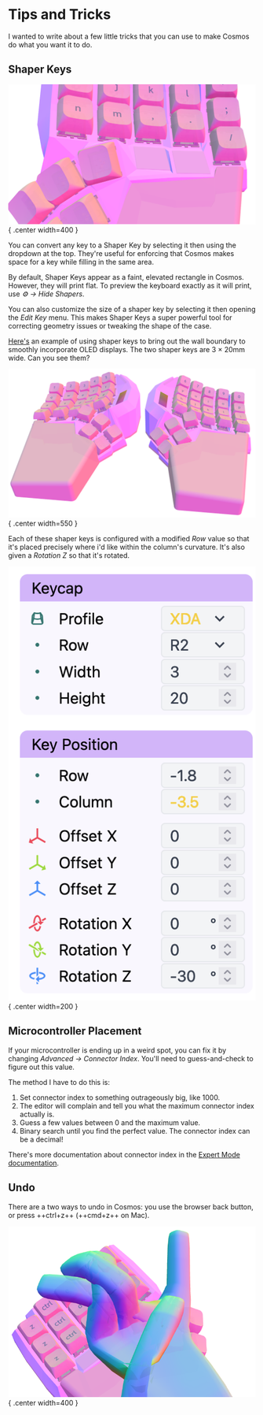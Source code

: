 # Tips and Tricks

I wanted to write about a few little tricks that you can use to make Cosmos do what you want it to do.

## Shaper Keys

![Two shaper keys taking the place of MX keys in a keyboard](../assets/shaperkey.png){ .center width=400 }

You can convert any key to a Shaper Key by selecting it then using the dropdown at the top. They're useful for enforcing that Cosmos makes space for a key while filling in the same area.

By default, Shaper Keys appear as a faint, elevated rectangle in Cosmos. However, they will print flat. To preview the keyboard exactly as it will print, use _⚙ → Hide Shapers_.

You can also customize the size of a shaper key by selecting it then opening the _Edit Key_ menu. This makes Shaper Keys a super powerful tool for correcting geometry issues or tweaking the shape of the case.

[Here's](https://ryanis.cool/cosmos/beta#cm:CrkBChESBRCAPyAnEgASABIAODFAAAoREgUQgEsgJxIAEgASADgdQAAKHhIFEIBXICcSABIAEgMQsC8SBQgIELBfOAlAgPC8AgobEgUQgGMgJxIAEgASAxCwOxIFCAgQsGs4CkAAChUSBRCAbyAnEgASABIAOB5AgIaKwAcKLhIRCAgQECAjKB4wyAFIgICsrAESBAgRIAASDwgIIB4oHjDIAUiAgLCsAThFQAAYAEDohaCu8FVI3PCioAEKigEKKxITEMCAAkCAgJgCSMKZoJWQvAFQQxISQICAzAJIwpmglZC8AVCGAVg6OAgKFRIQEEBAgIAgSNCVgN2Q9QNQC1CeAgonEhAQQECAgPgBSOaZ/KeQC1BXEhFAgICkA0jwmcS10DBQdFiVAVB/GAIiCgjIARDIARgAIABAy4v8n9AxSK2R3I3BkwaCAQIEAg==) an example of using shaper keys to bring out the wall boundary to smoothly incorporate OLED displays. The two shaper keys are 3 × 20mm wide. Can you see them?

![Keyboard incorporating two shaper keys around an OLED display](../assets/shaperboard.png){ .center width=550 }

Each of these shaper keys is configured with a modified _Row_ value so that it's placed precisely where i'd like within the column's curvature. It's also given a _Rotation Z_ so that it's rotated.

![Shaper Key Configuration](../assets/shapermenu.png){ .center width=200 }

## Microcontroller Placement

If your microcontroller is ending up in a weird spot, you can fix it by changing _Advanced → Connector Index_. You'll need to guess-and-check to figure out this value.

The method I have to do this is:

1. Set connector index to something outrageously big, like 1000.
2. The editor will complain and tell you what the maximum connector index actually is.
3. Guess a few values between 0 and the maximum value.
4. Binary search until you find the perfect value. The connector index can be a decimal!

There's more documentation about connector index in the [Expert Mode documentation](expert.md#microcontrollers-and-screw-inserts).

## Undo

There are a two ways to undo in Cosmos: you use the browser back button, or press ++ctrl+z++ (++cmd+z++ on Mac).

![Glitched Hand in Cosmos pressing ctrl+z](../assets/undo.png){ .center width=400 }

